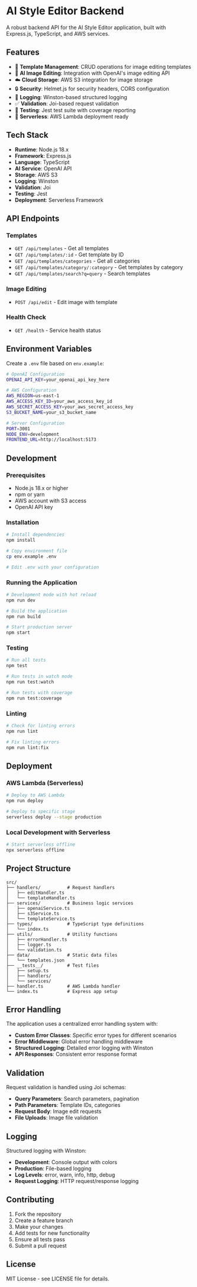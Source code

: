 # AI Style Editor Backend

A robust backend API for the AI Style Editor application, built with Express.js, TypeScript, and AWS services.

## Features

- 🎨 **Template Management**: CRUD operations for image editing templates
- 🤖 **AI Image Editing**: Integration with OpenAI's image editing API
- ☁️ **Cloud Storage**: AWS S3 integration for image storage
- 🔒 **Security**: Helmet.js for security headers, CORS configuration
- 📝 **Logging**: Winston-based structured logging
- ✅ **Validation**: Joi-based request validation
- 🧪 **Testing**: Jest test suite with coverage reporting
- 🚀 **Serverless**: AWS Lambda deployment ready

## Tech Stack

- **Runtime**: Node.js 18.x
- **Framework**: Express.js
- **Language**: TypeScript
- **AI Service**: OpenAI API
- **Storage**: AWS S3
- **Logging**: Winston
- **Validation**: Joi
- **Testing**: Jest
- **Deployment**: Serverless Framework

## API Endpoints

### Templates
- `GET /api/templates` - Get all templates
- `GET /api/templates/:id` - Get template by ID
- `GET /api/templates/categories` - Get all categories
- `GET /api/templates/category/:category` - Get templates by category
- `GET /api/templates/search?q=query` - Search templates

### Image Editing
- `POST /api/edit` - Edit image with template

### Health Check
- `GET /health` - Service health status

## Environment Variables

Create a `.env` file based on `env.example`:

```bash
# OpenAI Configuration
OPENAI_API_KEY=your_openai_api_key_here

# AWS Configuration
AWS_REGION=us-east-1
AWS_ACCESS_KEY_ID=your_aws_access_key_id
AWS_SECRET_ACCESS_KEY=your_aws_secret_access_key
S3_BUCKET_NAME=your_s3_bucket_name

# Server Configuration
PORT=3001
NODE_ENV=development
FRONTEND_URL=http://localhost:5173
```

## Development

### Prerequisites
- Node.js 18.x or higher
- npm or yarn
- AWS account with S3 access
- OpenAI API key

### Installation

```bash
# Install dependencies
npm install

# Copy environment file
cp env.example .env

# Edit .env with your configuration
```

### Running the Application

```bash
# Development mode with hot reload
npm run dev

# Build the application
npm run build

# Start production server
npm start
```

### Testing

```bash
# Run all tests
npm test

# Run tests in watch mode
npm run test:watch

# Run tests with coverage
npm run test:coverage
```

### Linting

```bash
# Check for linting errors
npm run lint

# Fix linting errors
npm run lint:fix
```

## Deployment

### AWS Lambda (Serverless)

```bash
# Deploy to AWS Lambda
npm run deploy

# Deploy to specific stage
serverless deploy --stage production
```

### Local Development with Serverless

```bash
# Start serverless offline
npx serverless offline
```

## Project Structure

```
src/
├── handlers/          # Request handlers
│   ├── editHandler.ts
│   └── templateHandler.ts
├── services/          # Business logic services
│   ├── openaiService.ts
│   ├── s3Service.ts
│   └── templateService.ts
├── types/             # TypeScript type definitions
│   └── index.ts
├── utils/             # Utility functions
│   ├── errorHandler.ts
│   ├── logger.ts
│   └── validation.ts
├── data/              # Static data files
│   └── templates.json
├── __tests__/         # Test files
│   ├── setup.ts
│   ├── handlers/
│   └── services/
├── handler.ts         # AWS Lambda handler
└── index.ts           # Express app setup
```

## Error Handling

The application uses a centralized error handling system with:

- **Custom Error Classes**: Specific error types for different scenarios
- **Error Middleware**: Global error handling middleware
- **Structured Logging**: Detailed error logging with Winston
- **API Responses**: Consistent error response format

## Validation

Request validation is handled using Joi schemas:

- **Query Parameters**: Search parameters, pagination
- **Path Parameters**: Template IDs, categories
- **Request Body**: Image edit requests
- **File Uploads**: Image file validation

## Logging

Structured logging with Winston:

- **Development**: Console output with colors
- **Production**: File-based logging
- **Log Levels**: error, warn, info, http, debug
- **Request Logging**: HTTP request/response logging

## Contributing

1. Fork the repository
2. Create a feature branch
3. Make your changes
4. Add tests for new functionality
5. Ensure all tests pass
6. Submit a pull request

## License

MIT License - see LICENSE file for details.
